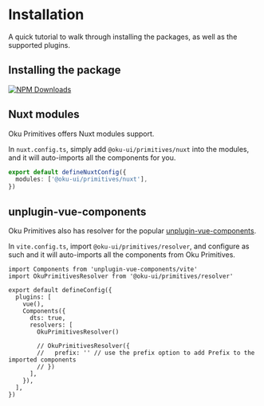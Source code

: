 # Installation

A quick tutorial to walk through installing the packages, as well as the supported plugins.

## Installing the package

<a href="https://www.npmjs.com/package/@oku-ui/primitives" target="__blank"><img alt="NPM Downloads" src="https://img.shields.io/npm/dm/@oku-ui/primitives?flat&colorA=002438&colorB=41c399"></a>

<InstallationTabs value="oku-primitives" />

## Nuxt modules

Oku Primitives offers Nuxt modules support.

In `nuxt.config.ts`, simply add `@oku-ui/primitives/nuxt` into the modules, and it will auto-imports all the components for you.

```ts
export default defineNuxtConfig({
  modules: ['@oku-ui/primitives/nuxt'],
})
```

## unplugin-vue-components

Oku Primitives also has resolver for the popular [unplugin-vue-components](https://github.com/antfu/unplugin-vue-components).

In `vite.config.ts`, import `@oku-ui/primitives/resolver`, and configure as such and it will auto-imports all the components from Oku Primitives.

```ts{2,10  }
import Components from 'unplugin-vue-components/vite'
import OkuPrimitivesResolver from '@oku-ui/primitives/resolver'

export default defineConfig({
  plugins: [
    vue(),
    Components({
      dts: true,
      resolvers: [
        OkuPrimitivesResolver()

        // OkuPrimitivesResolver({
        //   prefix: '' // use the prefix option to add Prefix to the imported components
        // })
      ],
    }),
  ],
})
```
